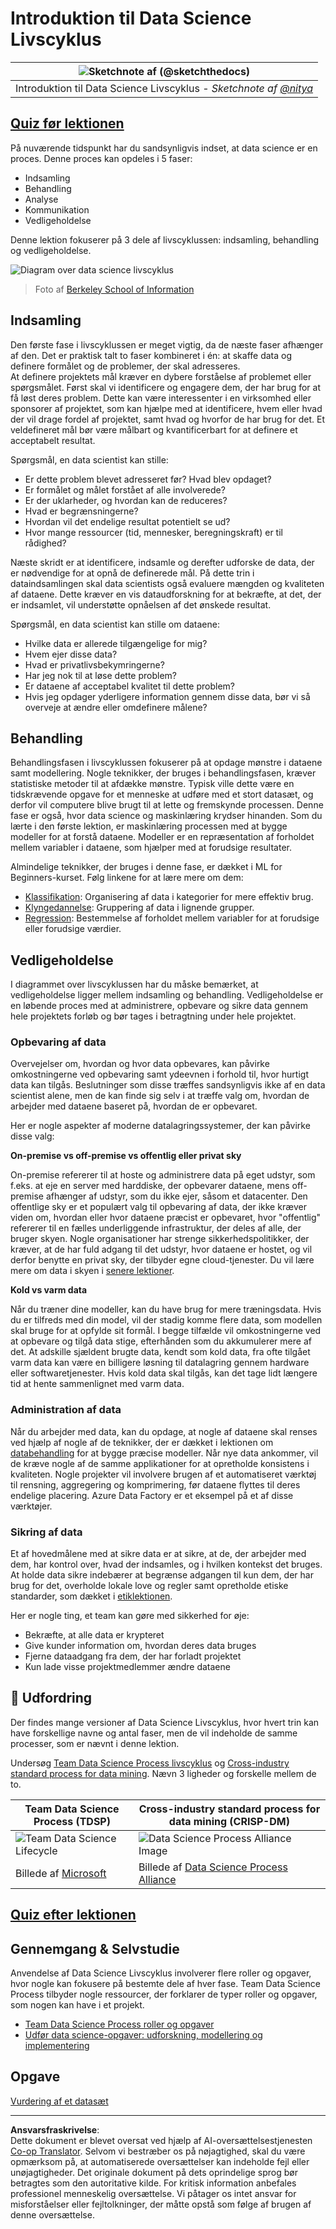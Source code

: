 <!--
CO_OP_TRANSLATOR_METADATA:
{
  "original_hash": "07e12a25d20b8f191e3cb651c27fdb2b",
  "translation_date": "2025-09-06T21:08:32+00:00",
  "source_file": "4-Data-Science-Lifecycle/14-Introduction/README.md",
  "language_code": "da"
}
-->
# Introduktion til Data Science Livscyklus

|![ Sketchnote af [(@sketchthedocs)](https://sketchthedocs.dev) ](../../sketchnotes/14-DataScience-Lifecycle.png)|
|:---:|
| Introduktion til Data Science Livscyklus - _Sketchnote af [@nitya](https://twitter.com/nitya)_ |

## [Quiz før lektionen](https://ff-quizzes.netlify.app/en/ds/quiz/26)

På nuværende tidspunkt har du sandsynligvis indset, at data science er en proces. Denne proces kan opdeles i 5 faser:

- Indsamling
- Behandling
- Analyse
- Kommunikation
- Vedligeholdelse

Denne lektion fokuserer på 3 dele af livscyklussen: indsamling, behandling og vedligeholdelse.

![Diagram over data science livscyklus](../../../../translated_images/data-science-lifecycle.a1e362637503c4fb0cd5e859d7552edcdb4aa629a279727008baa121f2d33f32.da.jpg)
> Foto af [Berkeley School of Information](https://ischoolonline.berkeley.edu/data-science/what-is-data-science/)

## Indsamling

Den første fase i livscyklussen er meget vigtig, da de næste faser afhænger af den. Det er praktisk talt to faser kombineret i én: at skaffe data og definere formålet og de problemer, der skal adresseres.  
At definere projektets mål kræver en dybere forståelse af problemet eller spørgsmålet. Først skal vi identificere og engagere dem, der har brug for at få løst deres problem. Dette kan være interessenter i en virksomhed eller sponsorer af projektet, som kan hjælpe med at identificere, hvem eller hvad der vil drage fordel af projektet, samt hvad og hvorfor de har brug for det. Et veldefineret mål bør være målbart og kvantificerbart for at definere et acceptabelt resultat.

Spørgsmål, en data scientist kan stille:
- Er dette problem blevet adresseret før? Hvad blev opdaget?
- Er formålet og målet forstået af alle involverede?
- Er der uklarheder, og hvordan kan de reduceres?
- Hvad er begrænsningerne?
- Hvordan vil det endelige resultat potentielt se ud?
- Hvor mange ressourcer (tid, mennesker, beregningskraft) er til rådighed?

Næste skridt er at identificere, indsamle og derefter udforske de data, der er nødvendige for at opnå de definerede mål. På dette trin i dataindsamlingen skal data scientists også evaluere mængden og kvaliteten af dataene. Dette kræver en vis dataudforskning for at bekræfte, at det, der er indsamlet, vil understøtte opnåelsen af det ønskede resultat.

Spørgsmål, en data scientist kan stille om dataene:
- Hvilke data er allerede tilgængelige for mig?
- Hvem ejer disse data?
- Hvad er privatlivsbekymringerne?
- Har jeg nok til at løse dette problem?
- Er dataene af acceptabel kvalitet til dette problem?
- Hvis jeg opdager yderligere information gennem disse data, bør vi så overveje at ændre eller omdefinere målene?

## Behandling

Behandlingsfasen i livscyklussen fokuserer på at opdage mønstre i dataene samt modellering. Nogle teknikker, der bruges i behandlingsfasen, kræver statistiske metoder til at afdække mønstre. Typisk ville dette være en tidskrævende opgave for et menneske at udføre med et stort datasæt, og derfor vil computere blive brugt til at lette og fremskynde processen. Denne fase er også, hvor data science og maskinlæring krydser hinanden. Som du lærte i den første lektion, er maskinlæring processen med at bygge modeller for at forstå dataene. Modeller er en repræsentation af forholdet mellem variabler i dataene, som hjælper med at forudsige resultater.

Almindelige teknikker, der bruges i denne fase, er dækket i ML for Beginners-kurset. Følg linkene for at lære mere om dem:

- [Klassifikation](https://github.com/microsoft/ML-For-Beginners/tree/main/4-Classification): Organisering af data i kategorier for mere effektiv brug.
- [Klyngedannelse](https://github.com/microsoft/ML-For-Beginners/tree/main/5-Clustering): Gruppering af data i lignende grupper.
- [Regression](https://github.com/microsoft/ML-For-Beginners/tree/main/2-Regression): Bestemmelse af forholdet mellem variabler for at forudsige eller forudsige værdier.

## Vedligeholdelse

I diagrammet over livscyklussen har du måske bemærket, at vedligeholdelse ligger mellem indsamling og behandling. Vedligeholdelse er en løbende proces med at administrere, opbevare og sikre data gennem hele projektets forløb og bør tages i betragtning under hele projektet.

### Opbevaring af data

Overvejelser om, hvordan og hvor data opbevares, kan påvirke omkostningerne ved opbevaring samt ydeevnen i forhold til, hvor hurtigt data kan tilgås. Beslutninger som disse træffes sandsynligvis ikke af en data scientist alene, men de kan finde sig selv i at træffe valg om, hvordan de arbejder med dataene baseret på, hvordan de er opbevaret.

Her er nogle aspekter af moderne datalagringssystemer, der kan påvirke disse valg:

**On-premise vs off-premise vs offentlig eller privat sky**

On-premise refererer til at hoste og administrere data på eget udstyr, som f.eks. at eje en server med harddiske, der opbevarer dataene, mens off-premise afhænger af udstyr, som du ikke ejer, såsom et datacenter. Den offentlige sky er et populært valg til opbevaring af data, der ikke kræver viden om, hvordan eller hvor dataene præcist er opbevaret, hvor "offentlig" refererer til en fælles underliggende infrastruktur, der deles af alle, der bruger skyen. Nogle organisationer har strenge sikkerhedspolitikker, der kræver, at de har fuld adgang til det udstyr, hvor dataene er hostet, og vil derfor benytte en privat sky, der tilbyder egne cloud-tjenester. Du vil lære mere om data i skyen i [senere lektioner](https://github.com/microsoft/Data-Science-For-Beginners/tree/main/5-Data-Science-In-Cloud).

**Kold vs varm data**

Når du træner dine modeller, kan du have brug for mere træningsdata. Hvis du er tilfreds med din model, vil der stadig komme flere data, som modellen skal bruge for at opfylde sit formål. I begge tilfælde vil omkostningerne ved at opbevare og tilgå data stige, efterhånden som du akkumulerer mere af det. At adskille sjældent brugte data, kendt som kold data, fra ofte tilgået varm data kan være en billigere løsning til datalagring gennem hardware eller softwaretjenester. Hvis kold data skal tilgås, kan det tage lidt længere tid at hente sammenlignet med varm data.

### Administration af data

Når du arbejder med data, kan du opdage, at nogle af dataene skal renses ved hjælp af nogle af de teknikker, der er dækket i lektionen om [databehandling](https://github.com/microsoft/Data-Science-For-Beginners/tree/main/2-Working-With-Data/08-data-preparation) for at bygge præcise modeller. Når nye data ankommer, vil de kræve nogle af de samme applikationer for at opretholde konsistens i kvaliteten. Nogle projekter vil involvere brugen af et automatiseret værktøj til rensning, aggregering og komprimering, før dataene flyttes til deres endelige placering. Azure Data Factory er et eksempel på et af disse værktøjer.

### Sikring af data

Et af hovedmålene med at sikre data er at sikre, at de, der arbejder med dem, har kontrol over, hvad der indsamles, og i hvilken kontekst det bruges. At holde data sikre indebærer at begrænse adgangen til kun dem, der har brug for det, overholde lokale love og regler samt opretholde etiske standarder, som dækket i [etiklektionen](https://github.com/microsoft/Data-Science-For-Beginners/tree/main/1-Introduction/02-ethics).

Her er nogle ting, et team kan gøre med sikkerhed for øje:
- Bekræfte, at alle data er krypteret
- Give kunder information om, hvordan deres data bruges
- Fjerne dataadgang fra dem, der har forladt projektet
- Kun lade visse projektmedlemmer ændre dataene

## 🚀 Udfordring

Der findes mange versioner af Data Science Livscyklus, hvor hvert trin kan have forskellige navne og antal faser, men de vil indeholde de samme processer, som er nævnt i denne lektion.

Undersøg [Team Data Science Process livscyklus](https://docs.microsoft.com/en-us/azure/architecture/data-science-process/lifecycle) og [Cross-industry standard process for data mining](https://www.datascience-pm.com/crisp-dm-2/). Nævn 3 ligheder og forskelle mellem de to.

|Team Data Science Process (TDSP)|Cross-industry standard process for data mining (CRISP-DM)|
|--|--|
|![Team Data Science Lifecycle](../../../../translated_images/tdsp-lifecycle2.e19029d598e2e73d5ef8a4b98837d688ec6044fe332c905d4dbb69eb6d5c1d96.da.png) | ![Data Science Process Alliance Image](../../../../translated_images/CRISP-DM.8bad2b4c66e62aa75278009e38e3e99902c73b0a6f63fd605a67c687a536698c.da.png) |
| Billede af [Microsoft](https://docs.microsoft.comazure/architecture/data-science-process/lifecycle) | Billede af [Data Science Process Alliance](https://www.datascience-pm.com/crisp-dm-2/) |

## [Quiz efter lektionen](https://ff-quizzes.netlify.app/en/ds/quiz/27)

## Gennemgang & Selvstudie

Anvendelse af Data Science Livscyklus involverer flere roller og opgaver, hvor nogle kan fokusere på bestemte dele af hver fase. Team Data Science Process tilbyder nogle ressourcer, der forklarer de typer roller og opgaver, som nogen kan have i et projekt.

* [Team Data Science Process roller og opgaver](https://docs.microsoft.com/en-us/azure/architecture/data-science-process/roles-tasks)
* [Udfør data science-opgaver: udforskning, modellering og implementering](https://docs.microsoft.com/en-us/azure/architecture/data-science-process/execute-data-science-tasks)

## Opgave

[Vurdering af et datasæt](assignment.md)

---

**Ansvarsfraskrivelse**:  
Dette dokument er blevet oversat ved hjælp af AI-oversættelsestjenesten [Co-op Translator](https://github.com/Azure/co-op-translator). Selvom vi bestræber os på nøjagtighed, skal du være opmærksom på, at automatiserede oversættelser kan indeholde fejl eller unøjagtigheder. Det originale dokument på dets oprindelige sprog bør betragtes som den autoritative kilde. For kritisk information anbefales professionel menneskelig oversættelse. Vi påtager os intet ansvar for misforståelser eller fejltolkninger, der måtte opstå som følge af brugen af denne oversættelse.